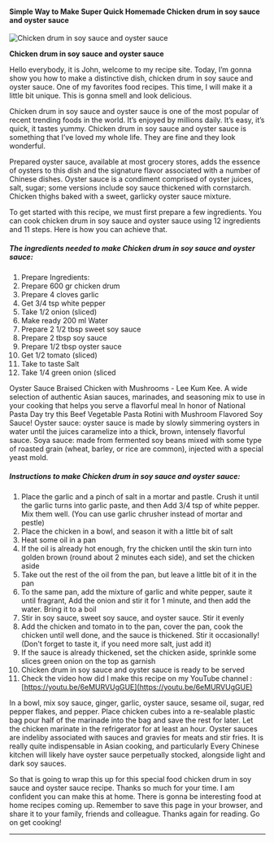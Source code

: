             

#### Simple Way to Make Super Quick Homemade Chicken drum in soy sauce and oyster sauce

![Chicken drum in soy sauce and oyster sauce](https://img-global.cpcdn.com/recipes/8058e0039720c950/751x532cq70/chicken-drum-in-soy-sauce-and-oyster-sauce-recipe-main-photo.jpg)

**Chicken drum in soy sauce and oyster sauce**

Hello everybody, it is John, welcome to my recipe site. Today, I’m gonna show you how to make a distinctive dish, chicken drum in soy sauce and oyster sauce. One of my favorites food recipes. This time, I will make it a little bit unique. This is gonna smell and look delicious.

Chicken drum in soy sauce and oyster sauce is one of the most popular of recent trending foods in the world. It’s enjoyed by millions daily. It’s easy, it’s quick, it tastes yummy. Chicken drum in soy sauce and oyster sauce is something that I’ve loved my whole life. They are fine and they look wonderful.

Prepared oyster sauce, available at most grocery stores, adds the essence of oysters to this dish and the signature flavor associated with a number of Chinese dishes. Oyster sauce is a condiment comprised of oyster juices, salt, sugar; some versions include soy sauce thickened with cornstarch. Chicken thighs baked with a sweet, garlicky oyster sauce mixture.

To get started with this recipe, we must first prepare a few ingredients. You can cook chicken drum in soy sauce and oyster sauce using 12 ingredients and 11 steps. Here is how you can achieve that.

##### The ingredients needed to make Chicken drum in soy sauce and oyster sauce:

1.  Prepare Ingredients:
2.  Prepare 600 gr chicken drum
3.  Prepare 4 cloves garlic
4.  Get 3/4 tsp white pepper
5.  Take 1/2 onion (sliced)
6.  Make ready 200 ml Water
7.  Prepare 2 1/2 tbsp sweet soy sauce
8.  Prepare 2 tbsp soy sauce
9.  Prepare 1/2 tbsp oyster sauce
10.  Get 1/2 tomato (sliced)
11.  Take to taste Salt
12.  Take 1/4 green onion (sliced

Oyster Sauce Braised Chicken with Mushrooms - Lee Kum Kee. A wide selection of authentic Asian sauces, marinades, and seasoning mix to use in your cooking that helps you serve a flavorful meal In honor of National Pasta Day try this Beef Vegetable Pasta Rotini with Mushroom Flavored Soy Sauce! Oyster sauce: oyster sauce is made by slowly simmering oysters in water until the juices caramelize into a thick, brown, intensely flavorful sauce. Soya sauce: made from fermented soy beans mixed with some type of roasted grain (wheat, barley, or rice are common), injected with a special yeast mold.

##### Instructions to make Chicken drum in soy sauce and oyster sauce:

1.  Place the garlic and a pinch of salt in a mortar and pastle. Crush it until the garlic turns into garlic paste, and then Add 3/4 tsp of white pepper. Mix them well. (You can use garlic chrusher instead of mortar and pestle)
2.  Place the chicken in a bowl, and season it with a little bit of salt
3.  Heat some oil in a pan
4.  If the oil is already hot enough, fry the chicken until the skin turn into golden brown (round about 2 minutes each side), and set the chicken aside
5.  Take out the rest of the oil from the pan, but leave a little bit of it in the pan
6.  To the same pan, add the mixture of garlic and white pepper, saute it until fragrant, Add the onion and stir it for 1 minute, and then add the water. Bring it to a boil
7.  Stir in soy sauce, sweet soy sauce, and oyster sauce. Stir it evenly
8.  Add the chicken and tomato in to the pan, cover the pan, cook the chicken until well done, and the sauce is thickened. Stir it occasionally! (Don't forget to taste it, if you need more salt, just add it)
9.  If the sauce is already thickened, set the chicken aside, sprinkle some slices green onion on the top as garnish
10.  Chicken drum in soy sauce and oyster sauce is ready to be served
11.  Check the video how did I make this recipe on my YouTube channel : [https://youtu.be/6eMURVUgGUE](https://youtu.be/6eMURVUgGUE)

In a bowl, mix soy sauce, ginger, garlic, oyster sauce, sesame oil, sugar, red pepper flakes, and pepper. Place chicken cubes into a re-sealable plastic bag pour half of the marinade into the bag and save the rest for later. Let the chicken marinate in the refrigerator for at least an hour. Oyster sauces are indeliby associated with sauces and gravies for meats and stir fries. It is really quite indispensable in Asian cooking, and particularly Every Chinese kitchen will likely have oyster sauce perpetually stocked, alongside light and dark soy sauces.

So that is going to wrap this up for this special food chicken drum in soy sauce and oyster sauce recipe. Thanks so much for your time. I am confident you can make this at home. There is gonna be interesting food at home recipes coming up. Remember to save this page in your browser, and share it to your family, friends and colleague. Thanks again for reading. Go on get cooking!

* * *